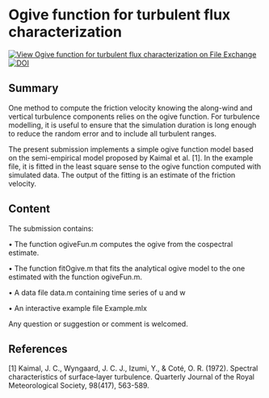 # Ogive function for turbulent flux characterization

[![View Ogive function for turbulent flux characterization on File Exchange](https://www.mathworks.com/matlabcentral/images/matlab-file-exchange.svg)](https://se.mathworks.com/matlabcentral/fileexchange/71852-ogive-function-for-turbulent-flux-characterization)
[![DOI](https://zenodo.org/badge/524076017.svg)](https://zenodo.org/badge/latestdoi/524076017)

## Summary

One method to compute the friction velocity knowing the along-wind and vertical turbulence components relies on the ogive function. For turbulence modelling, it is useful to ensure that the simulation duration is long enough to reduce the random error and to include all turbulent ranges.

The present submission implements a simple ogive function model based on the semi-empirical model proposed by Kaimal et al. [1]. In the example file, it is fitted in the least square sense to the ogive function computed with simulated data. The output of the fitting is an estimate of the friction velocity.

## Content

The submission contains:

• The function ogiveFun.m computes the ogive from the cospectral estimate.

• The function fitOgive.m that fits the analytical ogive model to the one estimated with the function ogiveFun.m.

• A data file data.m containing time series of u and w

• An interactive example file Example.mlx

Any question or suggestion or comment is welcomed.

## References

[1] Kaimal, J. C., Wyngaard, J. C. J., Izumi, Y., & Coté, O. R. (1972). Spectral characteristics of surface‐layer turbulence. Quarterly Journal of the Royal Meteorological Society, 98(417), 563-589.
